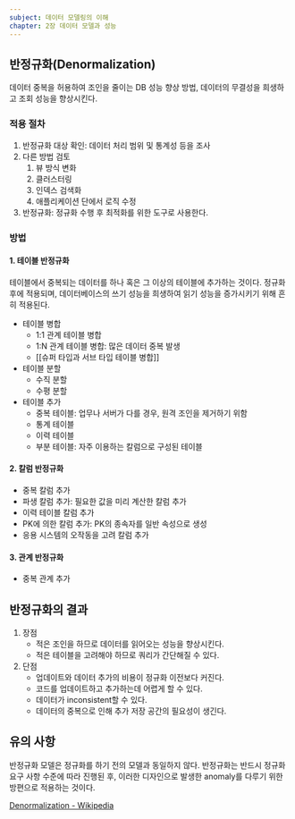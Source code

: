 ```yaml
---
subject: 데이터 모델링의 이해
chapter: 2장 데이터 모델과 성능
---
```

## 반정규화(Denormalization)
데이터 중복을 허용하여 조인을 줄이는 DB 성능 향상 방법, 데이터의 무결성을 희생하고 조회 성능을 향상시킨다.
### 적용 절차
1. 반정규화 대상 확인: 데이터 처리 범위 및 통계성 등을 조사
2. 다른 방법 검토
	1) 뷰 방식 변화
	2) 클러스터링
	3) 인덱스 검색화
	4) 애플리케이션 단에서 로직 수정
3. 반정규화: 정규화 수행 후 최적화를 위한 도구로 사용한다.
### 방법
#### 1. 테이블 반정규화
테이블에서 중복되는 데이터를 하나 혹은 그 이상의 테이블에 추가하는 것이다. 정규화 후에 적용되며, 데이터베이스의 쓰기 성능을 희생하여 읽기 성능을 증가시키기 위해 흔히 적용된다.
- 테이블 병합
	- 1:1 관계 테이블 병합
	- 1:N 관계 테이블 병합: 많은 데이터 중복 발생
	- [[슈퍼 타입과 서브 타입 테이블 병합]]
- 테이블 분할
	- 수직 분할
	- 수평 분할
- 테이블 추가
	- 중복 테이블: 업무나 서버가 다를 경우, 원격 조인을 제거하기 위함
	- 통계 테이블
	- 이력 테이블
	- 부분 테이블: 자주 이용하는 칼럼으로 구성된 테이블
#### 2. 칼럼 반정규화
- 중복 칼럼 추가
- 파생 칼럼 추가: 필요한 값을 미리 계산한 칼럼 추가
- 이력 테이블 칼럼 추가
- PK에 의한 칼럼 추가: PK의 종속자를 일반 속성으로 생성
- 응용 시스템의 오작동을 고려 칼럼 추가
#### 3. 관계 반정규화
- 중복 관계 추가

## 반정규화의 결과
1. 장점
	- 적은 조인을 하므로 데이터를 읽어오는 성능을 향상시킨다.
	- 적은 테이블을 고려해야 하므로 쿼리가 간단해질 수 있다. 
2. 단점
	- 업데이트와 데이터 추가의 비용이 정규화 이전보다 커진다.
	- 코드를 업데이트하고 추가하는데 어렵게 할 수 있다.
	- 데이터가 inconsistent할 수 있다.
	- 데이터의 중복으로 인해 추가 저장 공간의 필요성이 생긴다.

## 유의 사항
반정규화 모델은 정규화를 하기 전의 모델과 동일하지 않다. 반정규화는 반드시 정규화 요구 사항 수준에 따라 진행된 후, 이러한 디자인으로 발생한 anomaly를 다루기 위한 방편으로 적용하는 것이다.

[Denormalization - Wikipedia](https://en.wikipedia.org/wiki/Denormalization)